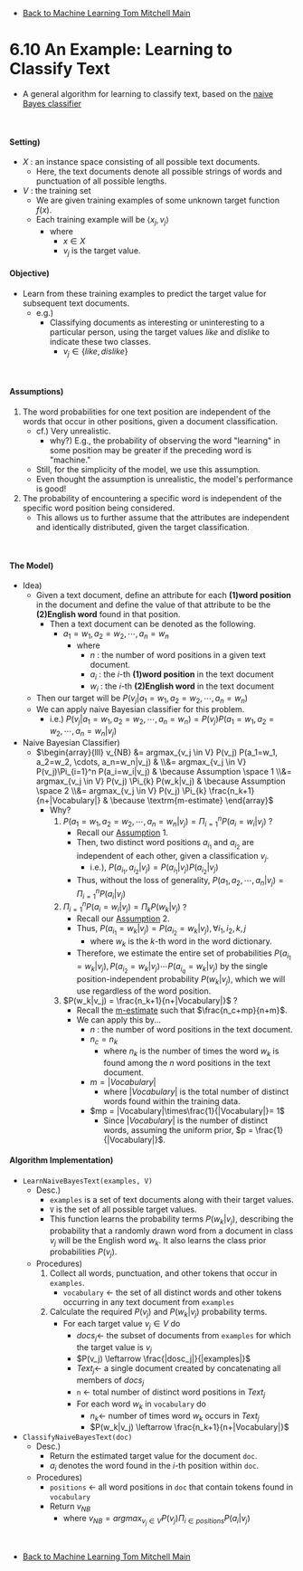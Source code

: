 * [Back to Machine Learning Tom Mitchell Main](../../main.md)

# 6.10 An Example: Learning to Classify Text
- A general algorithm for learning to classify text, based 
on the [naive Bayes classifier](../09/note.md#69-naive-bayes-classifier)

<br>

#### Setting)
- $X$ : an instance space consisting of all possible text documents.
  - Here, the text documents denote all possible strings of words and punctuation of all possible lengths.
- $V$ : the training set
  - We are given training examples of some unknown target function $f(x)$.
  - Each training example will be $\langle x_j, v_j \rangle$
    - where 
      - $x \in X$ 
      - $v_j$ is the target value.

#### Objective)
  - Learn from these training examples to predict the target value for subsequent text documents.
    - e.g.)
      - Classifying documents as interesting or uninteresting to a particular person, using the target values *like* and *dislike* to indicate these two classes.
        - $v_j \in \lbrace like, dislike \rbrace$

<br>

#### Assumptions)
  1. The word probabilities for one text position are independent of the words that occur in other positions, given a document classification.
     - cf.) Very unrealistic.
       - why?) E.g., the probability of observing the word "learning" in some position may be greater if the preceding word is "machine." 
     - Still, for the simplicity of the model, we use this assumption.
     - Even thought the assumption is unrealistic, the model's performance is good!
  2. The probability of encountering a specific word is independent of the specific word position being considered.
     - This allows us to further assume that the attributes are independent and identically distributed, given the target classification.

<br>

#### The Model)
- Idea)
  - Given a text document, define an attribute for each **(1)word position** in the document and define the value of that attribute to be the **(2)English word** found in that position.
    - Then a text document can be denoted as the following.
      - $a_1=w_1, a_2=w_2, \cdots, a_n=w_n$
        - where
          - $n$ : the number of word positions in a given text document.
          - $a_i$ : the $i$-th **(1)word position** in the text document
          - $w_i$ : the $i$-th **(2)English word** in the text document
  - Then our target will be $P(v_j|a_1=w_1, a_2=w_2, \cdots, a_n=w_n)$
  - We can apply naive Bayesian classifier for this problem.
    - i.e.) $P(v_j|a_1=w_1, a_2=w_2, \cdots, a_n=w_n) = P(v_j) P(a_1=w_1, a_2=w_2, \cdots, a_n=w_n|v_j)$
- Naive Bayesian Classifier)
  - $`\begin{array}{lll} v_{NB} &= argmax_{v_j \in V} P(v_j) P(a_1=w_1, a_2=w_2, \cdots, a_n=w_n|v_j) & \\&= argmax_{v_j \in V} P(v_j)\Pi_{i=1}^n P(a_i=w_i|v_j) & \because Assumption \space 1  \\&= argmax_{v_j \in V} P(v_j) \Pi_{k} P(w_k|v_j) & \because Assumption \space 2 \\&= argmax_{v_j \in V} P(v_j) \Pi_{k} \frac{n_k+1}{n+|Vocabulary|} & \because \textrm{m-estimate} \end{array}`$
    - Why?
      1. $P(a_1=w_1, a_2=w_2, \cdots, a_n=w_n|v_j) = \Pi_{i=1}^n P(a_i=w_i|v_j)$ ?
         - Recall our [Assumption](#assumptions) 1.
         - Then, two distinct word positions $a_{i_1}$ and $a_{i_2}$ are independent of each other, given a classification $v_j$.
           - i.e.), $P(a_{i_1}, a_{i_2}|v_j) = P(a_{i_1}|v_j)P(a_{i_2}|v_j)$
         - Thus, without the loss of generality, $P(a_1, a_2, \cdots, a_n|v_j) = \Pi_{i=1}^n P(a_i|v_j)$
      2. $\Pi_{i=1}^n P(a_i=w_i|v_j) = \Pi_{k} P(w_k|v_j)$ ?
         - Recall our [Assumption](#assumptions) 2.
         - Thus, $P(a_{i_1}=w_k|v_j) = P(a_{i_2}=w_k|v_j), \forall i_1,i_2,k,j$
           - where $w_k$ is the $k$-th word in the word dictionary.
         - Therefore, we estimate the entire set of probabilities $P(a_{i_1} = w_k |v_j), P(a_{i_2} = w_k |v_j) \cdots P(a_{i_q} = w_k |v_j)$ by the single position-independent probability $P(w_k|v_j)$, which we will use regardless of the word position.
      3. $P(w_k|v_j) = \frac{n_k+1}{n+|Vocabulary|}$ ?
         - Recall the [m-estimate](../09/note.md#6911-estimating-probabilities) such that $\frac{n_c+mp}{n+m}$.
         - We can apply this by...
           - $n$ : the number of word positions in the text document.
           - $n_c = n_k$
             - where $n_k$ is the number of times the word $w_k$ is found among the $n$ word positions in the text document. 
           - $m = |Vocabulary|$
             - where $|Vocabulary|$ is the total number of distinct words found within the training data.
           - $mp = |Vocabulary|\times\frac{1}{|Vocabulary|}= 1$
             - Since $|Vocabulary|$ is the number of distinct words, assuming the uniform prior, $p = \frac{1}{|Vocabulary|}$.


#### Algorithm Implementation)
  - ```LearnNaiveBayesText(examples, V)```
    - Desc.)
      - ```examples``` is a set of text documents along with their target values. 
      - ```V``` is the set of all possible target values. 
      - This function learns the probability terms $P(w_k|v_j)$, describing the probability that a randomly drawn word from a document in class $v_j$ will be the English word $w_k$. It also learns the class prior probabilities $P(v_j)$.
    - Procedures)
      1. Collect all words, punctuation, and other tokens that occur in ```examples```.
         - ```vocabulary``` $\leftarrow$ the set of all distinct words and other tokens occurring in any text document from ```examples```
      2. Calculate the required $P(v_j)$ and $P(w_k|v_j)$ probability terms.
         - For each target value $v_j \in V$ do
           - $docs_j\leftarrow$ the subset of documents from ```examples``` for which the target value is $v_j$
           - $P(v_j) \leftarrow \frac{|dosc_j|}{|examples|}$ 
           - $Text_j\leftarrow$ a single document created by concatenating all members of $docs_j$
           - ```n``` $\leftarrow$ total number of distinct word positions in $Text_j$
           - For each word $w_k$ in ```vocabulary``` do
             - $n_k \leftarrow$ number of times word $w_k$ occurs in $Text_j$
             - $P(w_k|v_j) \leftarrow \frac{n_k+1}{n+|Vocabulary|}$ 
  - ```ClassifyNaiveBayesText(doc)```
    - Desc.)
      - Return the estimated target value for the document ```doc```. 
      - $a_i$ denotes the word found in the $i$-th position within ```doc```.
    - Procedures)
      - ```positions``` $\leftarrow$ all word positions in ```doc``` that contain tokens found in ```vocabulary```
      - Return $v_{NB}$
        - where $v_{NB} = argmax_{v_j \in V} P(v_j) \Pi_{i \in positions} P(a_i|v_j)$



<br>

* [Back to Machine Learning Tom Mitchell Main](../../main.md)